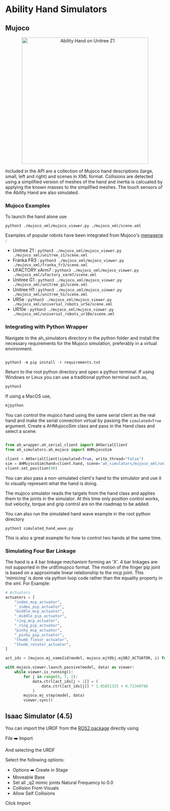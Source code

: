 # Ability Hand Simulators

## Mujoco 

<div style="text-align: center;">
    <img src="./images/unitree_z1.png" alt="Ability Hand on Unitree Z1" width="400" />
</div>
  

Included in the API are a collection of Mujoco hand descriptions (large, small, 
left and right) and scenes in XML format.  Collisions are detected using a 
simplified version of meshes of the hand and inertia is calcuated by applying 
the known masses to the simplified meshes.  The touch sensors of the Ability 
Hand are also simulated. 

### Mujoco Examples

To launch the hand alone use

```python3 ./mujoco_xml/mujoco_viewer.py ./mujoco_xml/scene.xml```

Examples of popular robots have been integrated from Mujoco's [menagerie](https://github.com/google-deepmind/mujoco_menagerie) 
:

- Unitree Z1 : ```python3 ./mujoco_xml/mujoco_viewer.py ./mujoco_xml/unitree_z1/scene.xml```
- Franka FR3 : ```python3 ./mujoco_xml/mujoco_viewer.py ./mujoco_xml/franka_fr3/scene.xml```
- UFACTORY xArm7 : ```python3 ./mujoco_xml/mujoco_viewer.py ./mujoco_xml/ufactory_xarm7/scene.xml```
- Unitree G1 : ```python3 ./mujoco_xml/mujoco_viewer.py ./mujoco_xml/unitree_g1/scene.xml```
- Unitree H1 : ```python3 ./mujoco_xml/mujoco_viewer.py ./mujoco_xml/unitree_h1/scene.xml```
- UR5e : ```python3 ./mujoco_xml/mujoco_viewer.py ./mujoco_xml/universal_robots_ur5e/scene.xml```
- UR10e : ```python3 ./mujoco_xml/mujoco_viewer.py ./mujoco_xml/universal_robots_ur10e/scene.xml```

### Integrating with Python Wrapper

Navigate to the ah_simulators directory in the python folder and install the necessary requirements for the Mujoco simulation, preferably in a virtual environment. 

```python

python3 -m pip install -r requirements.txt

```
 Return to the root python directory and open a python terminal. If using Windows or Linux you can use a traditional python terminal such as, 

```python
python3
```
If using a MacOS use, 


```python
mjpython
```

You can control the mujoco hand using the same serial client as the real 
hand and make the serial connection virtual by passing the `simulated=True`
argument. Create a AHMujocoSim class and pass in the Hand class and select a scene.

```python

from ah_wrapper.ah_serial_client import AHSerialClient
from ah_simulators.ah_mujoco import AHMujocoSim

client = AHSerialClient(simulated=True, write_thread="False")
sim = AHMujocoSim(hand=client.hand, scene='ah_simulators/mujoco_xml/unitree_g1/scene.xml')
client.set_position(90)
```

You can also pass a non-simulated client's hand to the simulator and use it to
visually represent what the hand is doing.

The mujoco simulator reads the targets from the hand class and applies them to 
the joints in the simulator.  At this time only position control works, but 
velocity, torque and grip control are on the roadmap to be added.

You can also run the simulated hand wave example in the root python directory

```python3 simulated_hand_wave.py```

This is also a great example for how to control two hands at the same time.

### Simulating Four Bar Linkage

The hand is a 4 bar linkage mechanism forming an 'X'. 4 bar linkages are not 
supported in the urdf/mujoco format. The motion of the finger pip joint is based on 
a approximate linear relationship to the mcp joint.  This 'mimicing' is done via
python loop code rather than the equality property in the xml.  For Example:

```python
# Actuators
actuators = [
    "index_mcp_actuator",
    "_index_pip_actuator",
    "middle_mcp_actuator",
    "_middle_pip_actuator",
    "ring_mcp_actuator",
    "_ring_pip_actuator",
    "pinky_mcp_actuator",
    "_pinky_pip_actuator",
    "thumb_flexor_actuator",
    "thumb_rotator_actuator",
]

act_ids = [mujoco.mj_name2id(model, mujoco.mjtObj.mjOBJ_ACTUATOR, i) for i in actuators]

with mujoco.viewer.launch_passive(model, data) as viewer:
    while viewer.is_running():
        for j in range(0, 7, 2):
            data.ctrl[act_ids[j + 1]] = (
                data.ctrl[act_ids[j]] * 1.05851325 + 0.72349796
            )
        mujoco.mj_step(model, data)
        viewer.sync()
```

## Isaac Simulator (4.5)

You can import the URDF from the [ROS2 package](https://github.com/psyonicinc/ability-hand-ros2/tree/main/src/ah_urdf/urdf)
directly using  

File ➡️ Import

And selecting the URDF

Select the following options:

- Options ➡️ Create in Stage
- Moveable Base
- Set all _q2 mimic joints Natural Frequency to 0.0 
- Collision From Visuals
- Allow Self Collisions

Click Import
